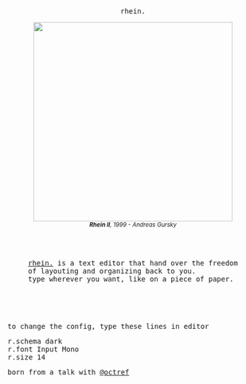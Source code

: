 <p align='center'><samp>rhein.</samp><p>

<p align='center'>
<img src='https://www.christies.com/img/LotImages/2011/NYR/2011_NYR_02480_0044_000(andreas_gursky_rhein_ii).jpg' width='400'>
<br>
<sub><em><b>Rhein II</b>, 1999 - Andreas Gursky</em></sub>
</p>

<br>
<br>

<p align='center'>
<samp>
<a href='https://antfu.github.io/rhein.'>rhein.</a> is a text editor that hand over the freedom<br>
of layouting and organizing back to you.&nbsp;&nbsp;&nbsp;&nbsp;&nbsp;&nbsp;&nbsp;&nbsp;&nbsp;&nbsp;<br>
type wherever you want, like on a piece of paper.&nbsp;
</samp>
</p>

<br>
<br>
<br>


<p>
<samp>
to change the config, type these lines in editor
</samp>
</p>

<pre>
r.schema dark
r.font Input Mono
r.size 14
</pre>

<p>
<samp>
born from a talk with <a href='https://github.com/octref'>@octref</a>
</samp>
</p>
